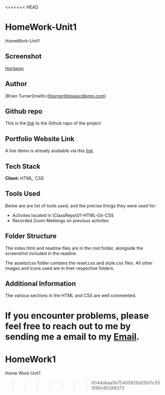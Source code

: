 <<<<<<< HEAD
# HomeWork-Unit1

HomeWork-Unit1

## Screenshot

[Horiseon](Horiseon-shot.jpg)

## Author

[Brian Turner]mailto:(bturner@texascdlprep.com)

## Github repo

This is the [link](https://github.com/bkturner1220/HomeWork1) to the Github repo of the project

## Portfolio Website Link

A live demo is already available via this [link](https://bkturner1220.github.io/HomeWork1/)

## Tech Stack

**Client:** HTML, CSS

## Tools Used

Below are are list of tools used, and the precise things they were used for:

- Activites located in \ClassRepo\01-HTML-Git-CSS
- Recorded Zoom Meetings on previous activites

## Folder Structure

The index.html and readme files are in the root folder, alongside the screenshot included in the readme.

The assets/css folder contains the reset.css and style.css files. All other images and icons used are in their respective folders.

## Additional Information

The various sections in the HTML and CSS are well commented.

If you encounter problems, please feel free to reach out to me by sending me a email to my [Email](bturner@texascdlprep.com).
=======
# HomeWork1

Home Work Unit1
>>>>>>> 0044deaa5b75405826d25b11c551596c65266373
